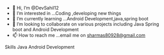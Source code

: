 - 👋 Hi, I’m @DevSahil12
- 👀 I’m interested in ...Coding ,developing new things
- 🌱 I’m currently learning ...Android Development,java,spring boot
- 💞️ I’m looking to collaborate on various projects including Java Spring boot and Android Development
- 📫 How to reach me ...email me on sharmas80928@gmail.com

<!---
DevSahil12/DevSahil12 is a ✨ special ✨ repository because its `README.md` (this file) appears on your GitHub profile.
You can click the Preview link to take a look at your changes.
--->
Skills 
Java Android Development 

